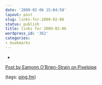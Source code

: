 ```yaml
---
date: '2009-02-06 15:04:58'
layout: post
slug: links-for-2009-02-06
status: publish
title: links for 2009-02-06
wordpress_id: '362'
categories:
- bookmarks
---
```


  *


[Post by Eamonn O'Brien-Strain on Pixelpipe](http://tinyurl.com/dcc7jl)


(tags: [ping.fm](http://delicious.com/eob/ping.fm))



